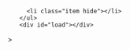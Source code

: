 <!DOCTYPE html>
<html>
<head>
<script src="//code.jquery.com/jquery-1.9.1.min.js"></script>
 <meta charset="utf-8">
<meta http-equiv="X-UA-Compatible" content="IE=edge,chrome=1">
<title>waterfull-lazyload-ajax demo</title>
<meta name="description" content="">
<meta name="keywords" content="">
<link href="" rel="stylesheet">
  <style>
    * {
      margin: 0;
      padding: 0;
      box-sizing: border-box;
    }
    ul,li {
      list-style: none;
    }
    
    .clearfix:after {
      content: '';
      display: block;
      clear: both;
    }
    #pic-ct {
      position: relative;
    }
    #pic-ct .item {
      position: absolute;
      padding: 0 0 10px 0;
      width: 280px;
      margin: 10px;
      border: 1px solid #dfdfdf;
      background: #fff;
      transition: all .8s;
    }
    #pic-ct .item img {
      margin: 10px;
      width: 260px;
    }
    #pic-ct .item .header {
      height: 25px;
      margin: 0 12px;
      border-bottom: 1px solid #dbdbdb;
    }
    #pic-ct .item .desp {
      font-size: 12px;
      line-height: 1.8;
      margin: 10px 15px 0;
      color: #777371;
    }
    .hide {
      display: none;
    }
  </style>
</head>
<body>
  <div class="ct-waterfall">
    <ul id="pic-ct" class="ct clearfix">

      <li class="item hide"></li>
    </ul>
    <div id="load"></div>
  </div>
  <script>
    /* 整体思路: */
    // 1.获取数据
    // 2.将数据变为DOM结构,以瀑布流的方式部署到页面上
    // 3.当页面滚动至底部再次获取数据循环

    var curPage = 1, //当前页面
        perPageCount = 9, //获取数据个数
        interval = 100, //定时器间隔
        clock, //定时器
        itemArr, //瀑布流 定义空数组,存放每一列的总高度
        colNum //瀑布流个数

    reset()
    start()

    // 获取数据
    function getData(callback){
      $.ajax({
        url: 'http://platform.sina.com.cn/slide/album_tech',
        dataType: 'jsonp',
        jsonp: 'jsoncallback',
        data:{
          app_key: '1271687855',
          num: perPageCount, 
          page: curPage
        }
      }).done(function(ret){
        if(ret && ret.status && ret.status.code === "0"){ //判断数据是否正常
          callback(ret.data) //回调返回的数据
          curPage++
        }else{
          console.log('error')
        }
      })
    }

    //生成DOM节点
    function getNode(item){
      console.log(item)
      var tpl = ''
		  tpl += '<li class="item">'
	  	tpl += ' <a href="'+ item.url +'" class="link"><img src="' + item.img_url + '" alt=""></a>'
		  tpl += ' <h4 class="header">'+ item.short_name +'</h4>'
		  tpl += '<p class="desp">'+item.name+'</p>'
      tpl += '</li>'
      return $(tpl)
    }

    //初始化瀑布流数组
    function reset(){
      itemArr = [],
      //由父容器宽度与item宽度之比得到瀑布流个数
      colNum = Math.floor($('#pic-ct').width()/$('.item').outerWidth(true))
      //初始化瀑布流高度为0
      for(var i=0; i<colNum; i++){
        itemArr.push(0)
      }
    }

    //瀑布流布局
    function WaterFall($node){
      var minHeight = Math.min.apply(null, itemArr),
          minIdx = itemArr.indexOf(minHeight)
      $node.css({
        left: $('.item').outerWidth(true) * minIdx,
        top: minHeight
      })
      itemArr[minIdx] += $node.outerHeight(true)
      //需要将父容器ul高度设置成数组中的最大高度,因为数组元素item都是绝对定位,脱离了文档流,父容器高度坍塌,需要设置高度
      $('#pic-ct').height(Math.max.apply(null, itemArr))
    }

    //实现懒加载
    function isVisible($el){
      //判定条件：item的高度 小于 窗口高度与窗口滚动距离之和
      //还没有滚动至目标就开始加载数据，优化体验
      if($el.offset().top < $(window).height() + $(window).scrollTop() + 500){
        return true
      }else{
        return false
      }
    }
    //页面滚动至底部时，继续加载数据
    $(window).on('scroll', function(){
      if(clock){
        clearTimeout(clock);
      }
      clock = setTimeout(function(){
        if( isVisible($('#load')) ){
          start()
        }
      }, interval);
    })

    //思路实现:获取数据,变成DOM结构,瀑布流方式部署到页面
    function start(){
      getData(function(newList){
        $(newList).each(function(idx, item){
          //将数据变为DOM结构
          var $node = getNode(item)

          //待图片加载完毕后，将节点放在页面上，并以瀑布流部署
          $node.find('img').on('load', function(){
            $('#pic-ct').append($node)
            WaterFall($node)
          })
        })
      })
    }

    //窗口大小变化时，瀑布流布局随之改变
    $(window).on('resize', function(){
      reset()
      $('.item').each(function(){
        WaterFall($(this))
      })
    })
  </script>
</body>>
